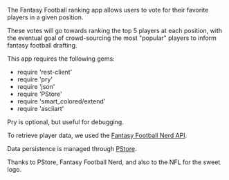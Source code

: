 The Fantasy Football ranking app allows users to vote for their favorite players in a given position.

These votes will go towards ranking the top 5 players at each position, with the eventual goal of crowd-sourcing the most "popular" players to inform fantasy football drafting. 

This app requires the following gems:

* require 'rest-client'
* require 'pry'
* require 'json'
* require 'PStore'
* require 'smart_colored/extend'
* require 'asciiart'

Pry is optional, but useful for debugging.

To retrieve player data, we used the [Fantasy Football Nerd API](http://www.fantasyfootballnerd.com/fantasy-football-api).

Data persistence is managed through [PStore](http://ruby-doc.org/stdlib-2.2.2/libdoc/pstore/rdoc/PStore.html).

Thanks to PStore, Fantasy Football Nerd, and also to the NFL for the sweet logo. 

